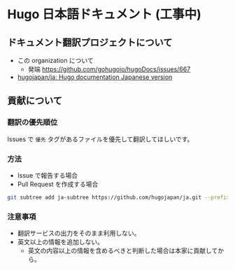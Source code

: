 # Hugo 日本語ドキュメント (工事中)


## ドキュメント翻訳プロジェクトについて

- この organization について
    - 発端 https://github.com/gohugoio/hugoDocs/issues/667
- [hugojapan/ja: Hugo documentation Japanese version](https://github.com/hugojapan/ja)


## 貢献について

### 翻訳の優先順位

Issues で `優先` タグがあるファイルを優先して翻訳してほしいです。

### 方法

- Issue で報告する場合
- Pull Request を作成する場合

```sh
git subtree add ja-subtree https://github.com/hugojapan/ja.git --prefix=content/ja
```

### 注意事項

- 翻訳サービスの出力をそのまま利用しない。
- 英文以上の情報を追加しない。
    - 英文の内容以上の情報を含めるべきと判断した場合は本家に貢献してから。
